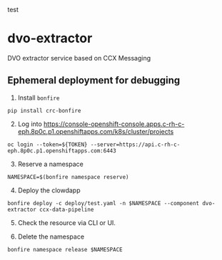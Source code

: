 test

# dvo-extractor
DVO extractor service based on CCX Messaging

## Ephemeral deployment for debugging

1. Install `bonfire`
```
pip install crc-bonfire
```

2. Log into https://console-openshift-console.apps.c-rh-c-eph.8p0c.p1.openshiftapps.com/k8s/cluster/projects

```
oc login --token=${TOKEN} --server=https://api.c-rh-c-eph.8p0c.p1.openshiftapps.com:6443
```

3. Reserve a namespace
```
NAMESPACE=$(bonfire namespace reserve)
```

4. Deploy the clowdapp
```
bonfire deploy -c deploy/test.yaml -n $NAMESPACE --component dvo-extractor ccx-data-pipeline
```

5. Check the resource via CLI or UI.

6. Delete the namespace
```
bonfire namespace release $NAMESPACE 
```
